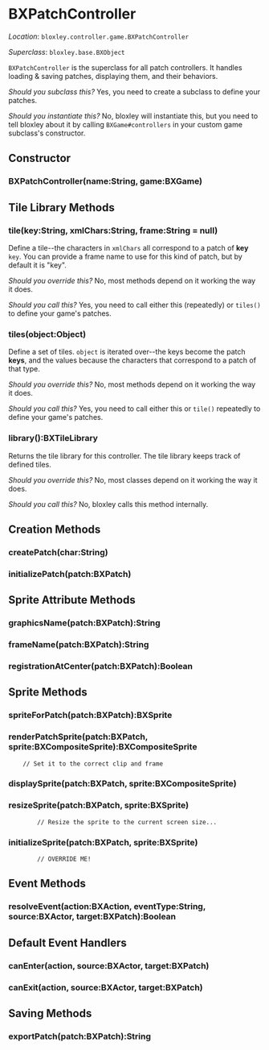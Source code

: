 # BXPatchController

_Location_: `bloxley.controller.game.BXPatchController`

_Superclass_: `bloxley.base.BXObject`

`BXPatchController` is the superclass for all patch controllers.  It handles loading & saving patches, displaying them, and their behaviors.

_Should you subclass this?_ Yes, you need to create a subclass to define your patches.

_Should you instantiate this?_ No, bloxley will instantiate this, but you need to tell bloxley about it by calling `BXGame#controllers` in your custom game subclass's constructor.

## Constructor

### BXPatchController(name:String, game:BXGame)

## Tile Library Methods

### tile(key:String, xmlChars:String, frame:String = null)

Define a tile--the characters in `xmlChars` all correspond to a patch of **key** `key`.  You can provide a frame name to use for this kind of patch, but by default it is "key".

_Should you override this?_ No, most methods depend on it working the way it does.

_Should you call this?_ Yes, you need to call either this (repeatedly) or `tiles()` to define your game's patches.

### tiles(object:Object)

Define a set of tiles.  `object` is iterated over--the keys become the patch **keys**, and the values because the characters that correspond to a patch of that type.

_Should you override this?_ No, most methods depend on it working the way it does.

_Should you call this?_ Yes, you need to call either this or `tile()` repeatedly to define your game's patches.

### library():BXTileLibrary

Returns the tile library for this controller.  The tile library keeps track of defined tiles.

_Should you override this?_ No, most classes depend on it working the way it does.

_Should you call this?_ No, bloxley calls this method internally.

## Creation Methods
        
### createPatch(char:String)

### initializePatch(patch:BXPatch)

## Sprite Attribute Methods
        
### graphicsName(patch:BXPatch):String

### frameName(patch:BXPatch):String

### registrationAtCenter(patch:BXPatch):Boolean

## Sprite Methods      
        
### spriteForPatch(patch:BXPatch):BXSprite
    
### renderPatchSprite(patch:BXPatch, sprite:BXCompositeSprite):BXCompositeSprite
        
        // Set it to the correct clip and frame
### displaySprite(patch:BXPatch, sprite:BXCompositeSprite)


### resizeSprite(patch:BXPatch, sprite:BXSprite)
            // Resize the sprite to the current screen size...

        
### initializeSprite(patch:BXPatch, sprite:BXSprite) 
    		// OVERRIDE ME!

## Event Methods

### resolveEvent(action:BXAction, eventType:String, source:BXActor, target:BXPatch):Boolean

## Default Event Handlers

### canEnter(action, source:BXActor, target:BXPatch)

### canExit(action, source:BXActor, target:BXPatch)

## Saving Methods

### exportPatch(patch:BXPatch):String
